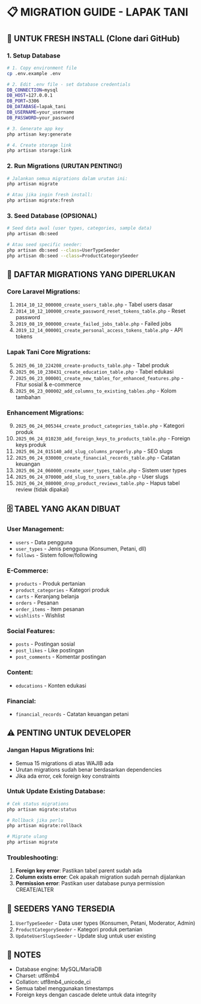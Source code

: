 # 📋 **MIGRATION GUIDE - LAPAK TANI**

## 🚀 **UNTUK FRESH INSTALL (Clone dari GitHub)**

### **1. Setup Database**
```bash
# 1. Copy environment file
cp .env.example .env

# 2. Edit .env file - set database credentials
DB_CONNECTION=mysql
DB_HOST=127.0.0.1
DB_PORT=3306
DB_DATABASE=lapak_tani
DB_USERNAME=your_username
DB_PASSWORD=your_password

# 3. Generate app key
php artisan key:generate

# 4. Create storage link
php artisan storage:link
```

### **2. Run Migrations (URUTAN PENTING!)**
```bash
# Jalankan semua migrations dalam urutan ini:
php artisan migrate

# Atau jika ingin fresh install:
php artisan migrate:fresh
```

### **3. Seed Database (OPSIONAL)**
```bash
# Seed data awal (user types, categories, sample data)
php artisan db:seed

# Atau seed specific seeder:
php artisan db:seed --class=UserTypeSeeder
php artisan db:seed --class=ProductCategorySeeder
```

## 📁 **DAFTAR MIGRATIONS YANG DIPERLUKAN**

### **Core Laravel Migrations:**
1. `2014_10_12_000000_create_users_table.php` - Tabel users dasar
2. `2014_10_12_100000_create_password_reset_tokens_table.php` - Reset password
3. `2019_08_19_000000_create_failed_jobs_table.php` - Failed jobs
4. `2019_12_14_000001_create_personal_access_tokens_table.php` - API tokens

### **Lapak Tani Core Migrations:**
5. `2025_06_10_224208_create-products_table.php` - Tabel produk
6. `2025_06_10_230431_create_education_table.php` - Tabel edukasi
7. `2025_06_23_000001_create_new_tables_for_enhanced_features.php` - Fitur sosial & e-commerce
8. `2025_06_23_000002_add_columns_to_existing_tables.php` - Kolom tambahan

### **Enhancement Migrations:**
9. `2025_06_24_005344_create_product_categories_table.php` - Kategori produk
10. `2025_06_24_010230_add_foreign_keys_to_products_table.php` - Foreign keys produk
11. `2025_06_24_015140_add_slug_columns_properly.php` - SEO slugs
12. `2025_06_24_030000_create_financial_records_table.php` - Catatan keuangan
13. `2025_06_24_060000_create_user_types_table.php` - Sistem user types
14. `2025_06_24_070000_add_slug_to_users_table.php` - User slugs
15. `2025_06_24_080000_drop_product_reviews_table.php` - Hapus tabel review (tidak dipakai)

## 🗄️ **TABEL YANG AKAN DIBUAT**

### **User Management:**
- `users` - Data pengguna
- `user_types` - Jenis pengguna (Konsumen, Petani, dll)
- `follows` - Sistem follow/following

### **E-Commerce:**
- `products` - Produk pertanian
- `product_categories` - Kategori produk
- `carts` - Keranjang belanja
- `orders` - Pesanan
- `order_items` - Item pesanan
- `wishlists` - Wishlist

### **Social Features:**
- `posts` - Postingan sosial
- `post_likes` - Like postingan
- `post_comments` - Komentar postingan

### **Content:**
- `educations` - Konten edukasi

### **Financial:**
- `financial_records` - Catatan keuangan petani

## ⚠️ **PENTING UNTUK DEVELOPER**

### **Jangan Hapus Migrations Ini:**
- Semua 15 migrations di atas WAJIB ada
- Urutan migrations sudah benar berdasarkan dependencies
- Jika ada error, cek foreign key constraints

### **Untuk Update Existing Database:**
```bash
# Cek status migrations
php artisan migrate:status

# Rollback jika perlu
php artisan migrate:rollback

# Migrate ulang
php artisan migrate
```

### **Troubleshooting:**
1. **Foreign key error**: Pastikan tabel parent sudah ada
2. **Column exists error**: Cek apakah migration sudah pernah dijalankan
3. **Permission error**: Pastikan user database punya permission CREATE/ALTER

## 🎯 **SEEDERS YANG TERSEDIA**

1. `UserTypeSeeder` - Data user types (Konsumen, Petani, Moderator, Admin)
2. `ProductCategorySeeder` - Kategori produk pertanian
3. `UpdateUserSlugsSeeder` - Update slug untuk user existing

## 📝 **NOTES**
- Database engine: MySQL/MariaDB
- Charset: utf8mb4
- Collation: utf8mb4_unicode_ci
- Semua tabel menggunakan timestamps
- Foreign keys dengan cascade delete untuk data integrity
